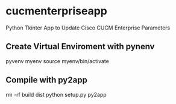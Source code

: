 # cucmenterpriseapp
Python Tkinter App to Update Cisco CUCM Enterprise Parameters

## Create Virtual Enviroment with pynenv
pyvenv myenv
source myenv/bin/activate

## Compile with py2app
rm -rf build dist
python setup.py py2app
